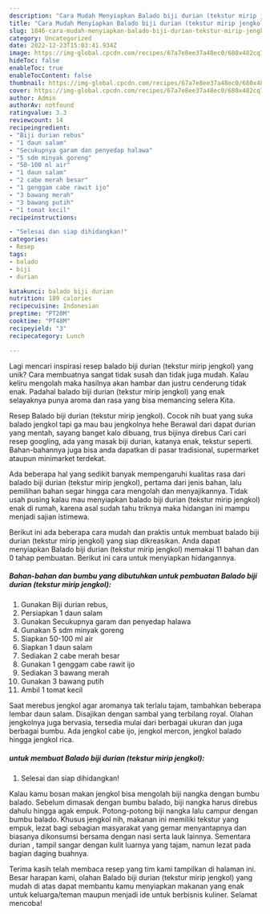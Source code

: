 ```yaml
---
description: "Cara Mudah Menyiapkan Balado biji durian (tekstur mirip jengkol) yang Lezat Sekali"
title: "Cara Mudah Menyiapkan Balado biji durian (tekstur mirip jengkol) yang Lezat Sekali"
slug: 1846-cara-mudah-menyiapkan-balado-biji-durian-tekstur-mirip-jengkol-yang-lezat-sekali
category: Uncategorized
date: 2022-12-23T15:03:41.934Z
image: https://img-global.cpcdn.com/recipes/67a7e8ee37a48ec0/680x482cq70/balado-biji-durian-tekstur-mirip-jengkol-foto-resep-utama.jpg
hideToc: false
enableToc: true
enableTocContent: false
thumbnail: https://img-global.cpcdn.com/recipes/67a7e8ee37a48ec0/680x482cq70/balado-biji-durian-tekstur-mirip-jengkol-foto-resep-utama.jpg
cover: https://img-global.cpcdn.com/recipes/67a7e8ee37a48ec0/680x482cq70/balado-biji-durian-tekstur-mirip-jengkol-foto-resep-utama.jpg
author: Admin
authorAv: notfound
ratingvalue: 3.3
reviewcount: 14
recipeingredient:
- "Biji durian rebus"
- "1 daun salam"
- "Secukupnya garam dan penyedap halawa"
- "5 sdm minyak goreng"
- "50-100 ml air"
- "1 daun salam"
- "2 cabe merah besar"
- "1 genggam cabe rawit ijo"
- "3 bawang merah"
- "3 bawang putih"
- "1 tomat kecil"
recipeinstructions:

- "Selesai dan siap dihidangkan!"
categories:
- Resep
tags:
- balado
- biji
- durian

katakunci: balado biji durian 
nutrition: 189 calories
recipecuisine: Indonesian
preptime: "PT20M"
cooktime: "PT48M"
recipeyield: "3"
recipecategory: Lunch

---
```





Lagi mencari inspirasi resep balado biji durian (tekstur mirip jengkol) yang unik? Cara membuatnya sangat tidak susah dan tidak juga mudah. Kalau keliru mengolah maka hasilnya akan hambar dan justru cenderung tidak enak. Padahal balado biji durian (tekstur mirip jengkol) yang enak selayaknya punya aroma dan rasa yang bisa memancing selera Kita.





Resep Balado biji durian (tekstur mirip jengkol). Cocok nih buat yang suka balado jengkol tapi ga mau bau jengkolnya hehe Berawal dari dapat durian yang mentah, sayang banget kalo dibuang, trus bijinya direbus Cari cari resep googling, ada yang masak biji durian, katanya enak, tekstur seperti. Bahan-bahannya juga bisa anda dapatkan di pasar tradisional, supermarket ataupun minimarket terdekat.

Ada beberapa hal yang sedikit banyak mempengaruhi kualitas rasa dari balado biji durian (tekstur mirip jengkol), pertama dari jenis bahan, lalu pemilihan bahan segar hingga cara mengolah dan menyajikannya. Tidak usah pusing kalau mau menyiapkan balado biji durian (tekstur mirip jengkol) enak di rumah, karena asal sudah tahu triknya maka hidangan ini mampu menjadi sajian istimewa.






Berikut ini ada beberapa cara mudah dan praktis untuk membuat balado biji durian (tekstur mirip jengkol) yang siap dikreasikan. Anda dapat menyiapkan Balado biji durian (tekstur mirip jengkol) memakai 11 bahan dan 0 tahap pembuatan. Berikut ini cara untuk menyiapkan hidangannya.

<!--inarticleads1-->

##### Bahan-bahan dan bumbu yang dibutuhkan untuk pembuatan Balado biji durian (tekstur mirip jengkol):

1. Gunakan Biji durian rebus,
1. Persiapkan 1 daun salam
1. Gunakan Secukupnya garam dan penyedap halawa
1. Gunakan 5 sdm minyak goreng
1. Siapkan 50-100 ml air
1. Siapkan 1 daun salam
1. Sediakan 2 cabe merah besar
1. Gunakan 1 genggam cabe rawit ijo
1. Sediakan 3 bawang merah
1. Gunakan 3 bawang putih
1. Ambil 1 tomat kecil


Saat merebus jengkol agar aromanya tak terlalu tajam, tambahkan beberapa lembar daun salam. Disajikan dengan sambal yang terbilang royal. Olahan jengkolnya juga bervasia, tersedia mulai dari berbagai ukuran dan juga berbagai bumbu. Ada jengkol cabe ijo, jengkol mercon, jengkol balado hingga jengkol rica. 

<!--inarticleads2-->

#####  untuk membuat Balado biji durian (tekstur mirip jengkol):


1. Selesai dan siap dihidangkan!

Kalau kamu bosan makan jengkol bisa mengolah biji nangka dengan bumbu balado. Sebelum dimasak dengan bumbu balado, biji nangka harus direbus dahulu hingga agak empuk. Potong-potong biji nangka lalu campur dengan bumbu balado. Khusus jengkol nih, makanan ini memiliki tekstur yang empuk, lezat bagi sebagian masyarakat yang gemar menyantapnya dan biasanya dikonsumsi bersama dengan nasi serta lauk lainnya. Sementara durian , tampil sangar dengan kulit luarnya yang tajam, namun lezat pada bagian daging buahnya. 

Terima kasih telah membaca resep yang tim kami tampilkan di halaman ini. Besar harapan kami, olahan Balado biji durian (tekstur mirip jengkol) yang mudah di atas dapat membantu kamu menyiapkan makanan yang enak untuk keluarga/teman maupun menjadi ide untuk berbisnis kuliner. Selamat mencoba!

